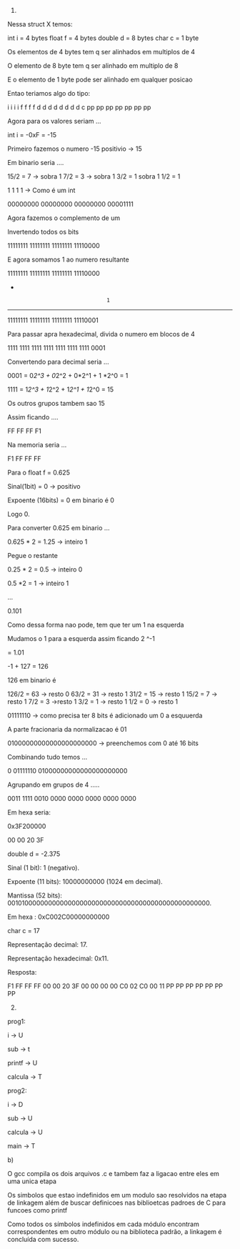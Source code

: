 1)

Nessa struct X temos:

int i = 4 bytes
float f = 4 bytes
double d = 8 bytes
char c = 1 byte 

Os elementos de 4 bytes tem q ser alinhados em multiplos de 4

O elemento de 8 byte tem q ser alinhado em multiplo de 8

E o elemento de 1 byte pode ser alinhado em qualquer posicao

Entao teriamos algo do tipo: 

i
i
i
i
f
f
f
f
d
d
d
d
d
d
d
d
c
pp
pp
pp
pp
pp
pp
pp

Agora para os valores seriam ...

int i = -0xF = -15

Primeiro fazemos o numero -15 positivio -> 15

Em binario seria ....

15/2 = 7 -> sobra 1
7/2 = 3 -> sobra 1
3/2 = 1 sobra 1
1/2 = 1

1 1 1 1 -> Como é um int

00000000 00000000 00000000 00001111

Agora fazemos o complemento de um

Invertendo todos os bits

11111111 11111111 11111111 11110000

E agora somamos 1 ao numero resultante


11111111 11111111 11111111 11110000

+
 
                                   1
------------------------------------------

11111111 11111111 11111111 11110001


Para passar apra hexadecimal, divida o numero em blocos de 4


1111 1111 1111 1111 1111 1111 1111 0001


Convertendo para decimal seria ...

0001 = 0*2^3 + 0*2^2 + 0*2^1 + 1 *2^0 =  1  

1111 = 1*2^3 + 1*2^2 + 1*2^1 + 1*2^0 = 15 

Os outros grupos tambem sao 15 


Assim ficando .... 

FF FF FF F1

Na memoria seria ...

F1 
FF
FF
FF


Para o float f = 0.625

Sinal(1bit) = 0 -> positivo

Expoente (16bits) = 0 em binario é 0 

Logo 0. 

Para converter 0.625 em binario  ...

0.625 * 2 = 1.25 -> inteiro 1
 
Pegue o restante 

0.25 * 2 = 0.5 -> inteiro 0 

0.5 *2 = 1 -> inteiro 1

...

0.101

Como dessa forma nao pode, tem que ter um 1 na esquerda

Mudamos o 1 para a esquerda assim ficando 2 ^-1

= 1.01

-1 + 127 = 126


126 em binario é

126/2 = 63 -> resto 0 
63/2 = 31 -> resto 1 
31/2 = 15 -> resto 1
15/2 = 7 -> resto 1
7/2 = 3 ->resto 1
3/2 = 1 -> resto 1
1/2 = 0 -> resto 1


01111110 -> como precisa ter 8 bits é adicionado um 0 a esquuerda



A parte fracionaria da normalizacao é 01

01000000000000000000000 -> preenchemos com 0 até 16 bits

Combinando tudo temos ...

0 01111110 01000000000000000000000

Agrupando em grupos de 4 .....

0011 1111 0010 0000 0000 0000 0000 0000

Em hexa seria:

0x3F200000

00
00
20
3F


double d = -2.375

Sinal (1 bit): 1 (negativo).

Expoente (11 bits): 10000000000 (1024 em decimal).

Mantissa (52 bits): 0010100000000000000000000000000000000000000000000000.

Em hexa : 0xC002C00000000000


char c = 17

Representação decimal: 17.

Representação hexadecimal: 0x11.


Resposta:

F1
FF
FF
FF
00
00
20
3F
00
00
00
00
C0
02
C0
00
11
PP
PP
PP
PP
PP
PP
PP



2)

prog1:

i -> U

sub -> t

printf -> U

calcula -> T

prog2:

i -> D

sub -> U 

calcula -> U

main -> T

b)

O gcc compila os dois arquivos .c e tambem faz a ligacao entre eles em uma unica etapa

Os simbolos que estao indefinidos em um modulo sao resolvidos na etapa de linkagem além de buscar definicoes nas biblioetcas padroes de C para funcoes como printf

Como todos os símbolos indefinidos em cada módulo encontram correspondentes em outro módulo ou na biblioteca padrão, a linkagem é concluída com sucesso.






